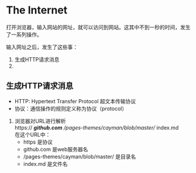 # __The Internet__

打开浏览器，输入网站的网址，就可以访问到网站。这其中不到一秒的时间，发生了一系列操作。  

输入网址之后，发生了这些事：
1. 生成HTTP请求消息
2. 

## 生成HTTP请求消息
- HTTP: Hypertext Transfer Protocol 超文本传输协议
- 协议：通信操作的规则定义称为协议（protocol）  

1. 浏览器对URL进行解析  
https:// ***github.com*** */pages-themes/cayman/blob/master/* index.md  
在这个URL中：
   - https 是协议
   - github.com 是web服务器名
   - /pages-themes/cayman/blob/master/ 是目录名
   - index.md 是文件名
  
